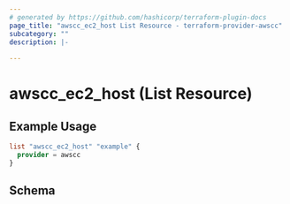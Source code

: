 ```yaml
---
# generated by https://github.com/hashicorp/terraform-plugin-docs
page_title: "awscc_ec2_host List Resource - terraform-provider-awscc"
subcategory: ""
description: |-
  
---
```


# awscc_ec2_host (List Resource)



## Example Usage

```terraform
list "awscc_ec2_host" "example" {
  provider = awscc
}
```

<!-- schema generated by tfplugindocs -->
## Schema
